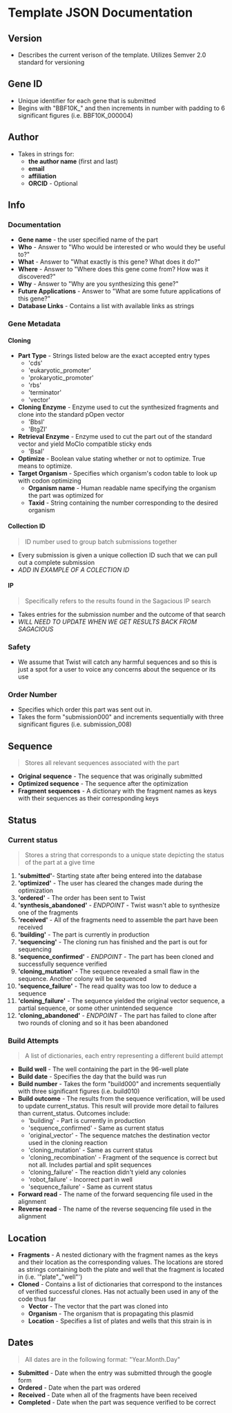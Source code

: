 # Template JSON Documentation

## Version
* Describes the current verison of the template. Utilizes Semver 2.0 standard for versioning

## Gene ID
* Unique identifier for each gene that is submitted
* Begins with "BBF10K\_" and then increments in number with padding to 6 significant figures (i.e. BBF10K_000004)

## Author
* Takes in strings for:
  * **the author name** (first and last)
  * **email**
  * **affiliation**
  * **ORCID** - Optional

## Info
### Documentation
* **Gene name** - the user specified name of the part
* **Who** - Answer to "Who would be interested or who would they be useful to?"
* **What** - Answer to "What exactly is this gene? What does it do?"
* **Where** - Answer to "Where does this gene come from? How was it discovered?"
* **Why** - Answer to "Why are you synthesizing this gene?"
* **Future Applications** - Answer to "What are some future applications of this gene?"
* **Database Links** - Contains a list with available links as strings

### Gene Metadata
#### Cloning
* **Part Type** - Strings listed below are the exact accepted entry types
  * 'cds'
  * 'eukaryotic_promoter'
  * 'prokaryotic_promoter'
  * 'rbs'
  * 'terminator'
  * 'vector'
* **Cloning Enzyme** - Enzyme used to cut the synthesized fragments and clone into the standard pOpen vector
  * 'BbsI'
  * 'BtgZI'
* **Retrieval Enzyme** - Enzyme used to cut the part out of the standard vector and yield MoClo compatible sticky ends
  * 'BsaI'
* **Optimize** - Boolean value stating whether or not to optimize. True means to optimize.
* **Target Organism** - Specifies which organism's codon table to look up with codon optimizing
  * **Organism name** - Human readable name specifying the organism the part was optimized for
  * **Taxid** - String containing the number corresponding to the desired organism

#### Collection ID
> ID number used to group batch submissions together

* Every submission is given a unique collection ID such that we can pull out a complete submission
* *ADD IN EXAMPLE OF A COLECTION ID*

#### IP
> Specifically refers to the results found in the Sagacious IP search

* Takes entries for the submission number and the outcome of that search
* *WILL NEED TO UPDATE WHEN WE GET RESULTS BACK FROM SAGACIOUS*

### Safety
* We assume that Twist will catch any harmful sequences and so this is just a spot for a user to voice any concerns about the sequence or its use

### Order Number
* Specifies which order this part was sent out in.
* Takes the form "submission000" and increments sequentially with three significant figures (i.e. submission_008)

## Sequence
> Stores all relevant sequences associated with the part

* **Original sequence** - The sequence that was originally submitted
* **Optimized sequence** - The sequence after the optimization
* **Fragment sequences** - A dictionary with the fragment names as keys with their sequences as their corresponding keys

## Status
### **Current status**
> Stores a string that corresponds to a unique state depicting the status of the part at a give time

1. **'submitted'**- Starting state after being entered into the database
2. **'optimized'** - The user has cleared the changes made during the optimization
3. **'ordered'** - The order has been sent to Twist
4. **'synthesis_abandoned'** - *ENDPOINT* - Twist wasn't able to synthesize one of the fragments
5. **'received'** - All of the fragments need to assemble the part have been received
6. **'building'** - The part is currently in production
7. **'sequencing'** - The cloning run has finished and the part is out for sequencing
8. **'sequence_confirmed'** - *ENDPOINT* - The part has been cloned and successfully sequence verified
9. **'cloning_mutation'** - The sequence revealed a small flaw in the sequence. Another colony will be sequenced
10. **'sequence_failure'** - The read quality was too low to deduce a sequence
11. **'cloning_failure'** - The sequence yielded the original vector sequence, a partial sequence, or some other unintended sequence
12. **'cloning_abandoned'** - *ENDPOINT* - The part has failed to clone after two rounds of cloning and so it has been abandoned

### Build Attempts
> A list of dictionaries, each entry representing a different build attempt

* **Build well** - The well containing the part in the 96-well plate
* **Build date** - Specifies the day that the build was run
* **Build number** - Takes the form "build000" and increments sequentially with three significant figures (i.e. build010)
* **Build outcome** - The results from the sequence verification, will be used to update current_status. This result will provide more detail to failures than current_status. Outcomes include:
  * 'building' - Part is currently in production
  * 'sequence_confirmed' - Same as current status
  * 'original_vector' - The sequence matches the destination vector used in the cloning reaction
  * 'cloning_mutation' - Same as current status
  * 'cloning_recombination' - Fragment of the sequence is correct but not all. Includes partial and split sequences
  * 'cloning_failure' - The reaction didn't yield any colonies
  * 'robot_failure' - Incorrect part in well
  * 'sequence_failure' - Same as current status
* **Forward read** - The name of the forward sequencing file used in the alignment
* **Reverse read** - The name of the reverse sequencing file used in the alignment

## Location
* **Fragments** - A nested dictionary with the fragment names as the keys and their location as the corresponding values. The locations are stored as strings containing both the plate and well that the fragment is located in (i.e. '"plate"\_"well"')
* **Cloned** - Contains a list of dictionaries that correspond to the instances of verified successful clones. Has not actually been used in any of the code thus far
  * **Vector** - The vector that the part was cloned into
  * **Organism** - The organism that is propagating this plasmid
  * **Location** - Specifies a list of plates and wells that this strain is in

## Dates
> All dates are in the following format: "Year.Month.Day"

* **Submitted** - Date when the entry was submitted through the google form
* **Ordered** - Date when the part was ordered
* **Received** - Date when all of the fragments have been received
* **Completed** - Date when the part was sequence verified to be correct
